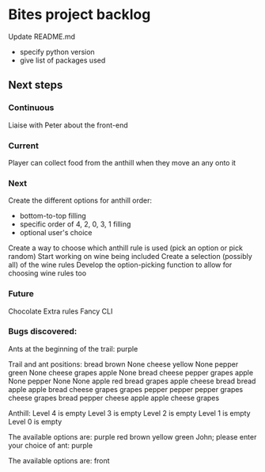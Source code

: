 # Bites project backlog

Update README.md
- specify python version
- give list of packages used

## Next steps
### Continuous
Liaise with Peter about the front-end

### Current
Player can collect food from the anthill when they move an any onto it

### Next
Create the different options for anthill order:
- bottom-to-top filling
- specific order of 4, 2, 0, 3, 1 filling
- optional user's choice

Create a way to choose which anthill rule is used (pick an option or pick random)
Start working on wine being included
Create a selection (possibly all) of the wine rules
Develop the option-picking function to allow for choosing wine rules too

### Future
Chocolate
Extra rules
Fancy CLI

### Bugs discovered:
Ants at the beginning of the trail:
purple

Trail and ant positions:
bread  brown
None
cheese yellow
None
pepper green
None
cheese
grapes
apple
None
bread
cheese
pepper
grapes
apple
None
pepper
None
None
apple  red
bread
grapes
apple
cheese
bread
bread
apple
apple
bread
cheese
grapes
grapes
pepper
pepper
pepper
grapes
cheese
grapes
bread
pepper
cheese
apple
apple
cheese
grapes

Anthill:
Level 4 is empty
Level 3 is empty
Level 2 is empty
Level 1 is empty
Level 0 is empty

The available options are:
purple
red
brown
yellow
green
John; please enter your choice of ant: purple

The available options are:
front
